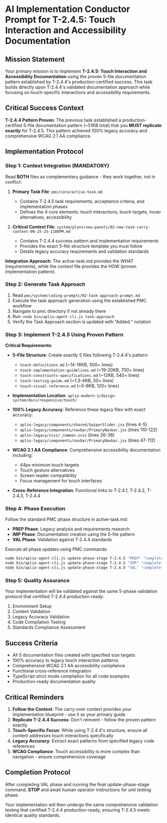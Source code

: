 # AI Implementation Conductor Prompt for T-2.4.5: Touch Interaction and Accessibility Documentation

## Mission Statement
Your primary mission is to implement **T-2.4.5: Touch Interaction and Accessibility Documentation** using the proven 5-file documentation pattern established by T-2.4.4's production-certified success. This task builds directly upon T-2.4.4's validated documentation approach while focusing on touch-specific interactions and accessibility requirements.

## Critical Success Context
**T-2.4.4 Pattern Proven**: The previous task established a production-certified 5-file documentation pattern (~51KB total) that you **MUST replicate exactly** for T-2.4.5. This pattern achieved 100% legacy accuracy and comprehensive WCAG 2.1 AA compliance.

## Implementation Protocol

### Step 1: Context Integration (MANDATORY)
Read **BOTH** files as complementary guidance - they work together, not in conflict:

1. **Primary Task File**: `pmc/core/active-task.md`
   - Contains T-2.4.5 task requirements, acceptance criteria, and implementation phases
   - Defines the 4 core elements: touch interactions, touch targets, hover alternatives, accessibility

2. **Critical Context File**: `system/plans/new-panels/02-new-task-carry-context-06-25-25-1108PM.md`
   - Contains T-2.4.4 success pattern and implementation requirements
   - Provides the exact 5-file structure template you must follow
   - Details legacy accuracy requirements and validation standards

**Integration Approach**: The active-task.md provides the WHAT (requirements), while the context file provides the HOW (proven implementation pattern).

### Step 2: Generate Task Approach
1. Read `pmc/system/coding-prompts/02-task-approach-prompt.md`
2. Execute the task approach generation using the established PMC workflow
3. Navigate to pmc directory if not already there
4. Run: `node bin/aplio-agent-cli.js task-approach`
5. Verify the Task Approach section is updated with "Added:" notation

### Step 3: Implement T-2.4.5 Using Proven Pattern
**Critical Requirements**:
- **5-File Structure**: Create exactly 5 files following T-2.4.4's pattern:
  - `touch-definitions.md` (~14-16KB, 500+ lines)
  - `touch-implementation-guidelines.md` (~19-20KB, 700+ lines)
  - `touch-constraints-specifications.md` (~12KB, 540+ lines)
  - `touch-testing-guide.md` (~1.3-4KB, 50+ lines)
  - `touch-visual-reference.md` (~5-8KB, 120+ lines)

- **Implementation Location**: `aplio-modern-1/design-system/docs/responsive/touch/`

- **100% Legacy Accuracy**: Reference these legacy files with exact accuracy:
  - `aplio-legacy/components/shared/SwiperSlider.jsx` (lines 4-5)
  - `aplio-legacy/components/navbar/PrimaryNavbar.jsx` (lines 110-122)
  - `aplio-legacy/scss/_common.scss` (lines 26-38)
  - `aplio-legacy/components/navbar/PrimaryNavbar.jsx` (lines 47-112)

- **WCAG 2.1 AA Compliance**: Comprehensive accessibility documentation including:
  - 44px minimum touch targets
  - Touch gesture alternatives
  - Screen reader compatibility
  - Focus management for touch interfaces

- **Cross-Reference Integration**: Functional links to T-2.4.1, T-2.4.2, T-2.4.3, T-2.4.4

### Step 4: Phase Execution
Follow the standard PMC phase structure in active-task.md:
- **PREP Phase**: Legacy analysis and requirements research
- **IMP Phase**: Documentation creation using the 5-file pattern
- **VAL Phase**: Validation against T-2.4.4 standards

Execute all phase updates using PMC commands:
```bash
node bin/aplio-agent-cli.js update-phase-stage T-2.4.5 "PREP" "complete"
node bin/aplio-agent-cli.js update-phase-stage T-2.4.5 "IMP" "complete"
node bin/aplio-agent-cli.js update-phase-stage T-2.4.5 "VAL" "complete"
```

### Step 5: Quality Assurance
Your implementation will be validated against the same 5-phase validation protocol that certified T-2.4.4 production-ready:
1. Environment Setup
2. Content Validation
3. Legacy Accuracy Validation
4. Code Compilation Testing
5. Standards Compliance Assessment

## Success Criteria
- All 5 documentation files created with specified size targets
- 100% accuracy to legacy touch interaction patterns
- Comprehensive WCAG 2.1 AA accessibility compliance
- Functional cross-reference integration
- TypeScript strict mode compilation for all code examples
- Production-ready documentation quality

## Critical Reminders
1. **Follow the Context**: The carry-over context provides your implementation blueprint - use it as your primary guide
2. **Replicate T-2.4.4 Success**: Don't reinvent - follow the proven pattern exactly
3. **Touch-Specific Focus**: While using T-2.4.4's structure, ensure all content addresses touch interactions specifically
4. **Legacy Accuracy**: Extract exact patterns from specified legacy code references
5. **WCAG Compliance**: Touch accessibility is more complex than navigation - ensure comprehensive coverage

## Completion Protocol
After completing VAL phase and running the final update-phase-stage command, **STOP** and await human operator instructions for unit testing phase.

Your implementation will then undergo the same comprehensive validation testing that certified T-2.4.4 production-ready, ensuring T-2.4.5 meets identical quality standards.
